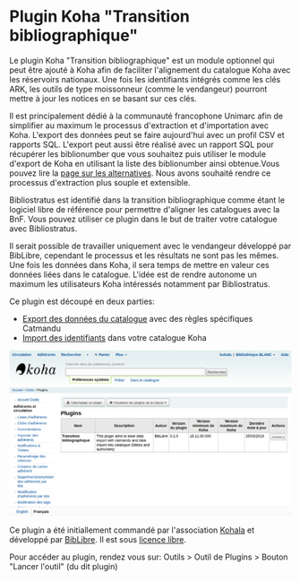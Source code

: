 # Plugin Koha "Transition bibliographique"

Le plugin Koha "Transition bibliographique" est un module optionnel qui peut être ajouté à Koha afin de faciliter l'alignement du catalogue Koha avec les réservoirs nationaux. Une fois les identifiants intégrés comme les clés ARK, les outils de type moissonneur (comme le vendangeur) pourront mettre à jour les notices en se basant sur ces clés.

Il est principalement dédié à la communauté francophone Unimarc afin de simplifier au maximum le processus d'extraction et d'importation avec Koha. L'export des données peut se faire aujourd'hui avec un profil CSV et rapports SQL. L'export peut aussi être réalisé avec un rapport SQL pour récupérer les biblionumber que vous souhaitez puis utiliser le module d'export de Koha en utilisant la liste des biblionumber ainsi obtenue.Vous pouvez lire la [page sur les alternatives](alternatives.md). Nous avons souhaité rendre ce processus d'extraction plus souple et extensible.

Bibliostratus est identifié dans la transition bibliographique comme étant le logiciel libre de référence pour permettre d'aligner les catalogues avec la BnF. Vous pouvez utiliser ce plugin dans le but de traiter votre catalogue avec Bibliostratus.

Il serait possible de travailler uniquement avec le vendangeur développé par BibLibre, cependant le processus et les résultats ne sont pas les mêmes. Une fois les données dans Koha, il sera temps de mettre en valeur ces données liées dans le catalogue. L'idée est de rendre autonome un maximum les utilisateurs Koha intéressés notamment par Bibliostratus.

Ce plugin est découpé en deux parties:
* [Export des données du catalogue](export.md) avec des règles spécifiques Catmandu
* [Import des identifiants](import.md) dans votre catalogue Koha

![Plugin - outil d'export](images/koha-plugins.png)

Ce plugin a été initiallement commandé par l'association [Kohala](http://koha-fr.org/) et développé par [BibLibre](http://biblibre.com/). Il est sous [licence libre](../LICENSE).

Pour accéder au plugin, rendez vous sur: Outils > Outil de Plugins >  Bouton "Lancer l'outil" (du dit plugin)
